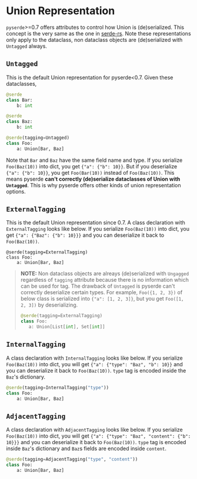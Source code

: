 # Union Representation

`pyserde`>=0.7 offers attributes to control how Union is (de)serialized. This concept is the very same as the one in [serde-rs](https://serde.rs/enum-representations.html). Note these representations only apply to the dataclass, non dataclass objects are (de)serialized with `Untagged` always.

## `Untagged`

This is the default Union representation for pyserde<0.7. Given these dataclasses,

```python
@serde
class Bar:
    b: int

@serde
class Baz:
    b: int

@serde(tagging=Untagged)
class Foo:
    a: Union[Bar, Baz]
```

Note that `Bar` and `Baz` have the same field name and type. If you serialize `Foo(Baz(10))` into dict, you get `{"a": {"b": 10}}`. But if you deserialize `{"a": {"b": 10}}`, you get `Foo(Bar(10))` instead of `Foo(Baz(10))`. This means pyserde **can't correctly (de)serialize dataclasses of Union with `Untagged`**. This is why pyserde offers other kinds of union representation options.

## `ExternalTagging`

This is the default Union representation since 0.7. A class declaration with `ExternalTagging` looks like below. If you serialize `Foo(Baz(10))` into dict, you get `{"a": {"Baz": {"b": 10}}}` and you can deserialize it back to `Foo(Baz(10))`. 

```
@serde(tagging=ExternalTagging)
class Foo:
    a: Union[Bar, Baz]
```

> **NOTE:** Non dataclass objects are alreays (de)serialized with `Ungagged` regardless of `tagging` attribute because there is no information which can be used for tag. The drawback of `Untagged` is pyserde can't correctly deserialize certain types. For example, `Foo({1, 2, 3})` of below class is serialized into `{"a": [1, 2, 3]}`, but you get `Foo([1, 2, 3])` by deserializing.
>
> ```python
> @serde(tagging=ExternalTagging)
> class Foo:
>    a: Union[List[int], Set[int]]
> ```

## `InternalTagging`

A class declaration with `InternalTagging` looks like below. If you serialize `Foo(Baz(10))` into dict, you will get `{"a": {"type": "Baz", "b": 10}}` and you can deserialize it back to `Foo(Baz(10))`. `type` tag is encoded inside the `Baz`'s dictionary.

```python
@serde(tagging=InternalTagging("type"))
class Foo:
    a: Union[Bar, Baz]
```

## `AdjacentTagging`

A class declaration with `AdjacentTagging` looks like below. If you serialize `Foo(Baz(10))` into dict, you will get `{"a": {"type": "Baz", "content": {"b": 10}}}` and you can deserialize it back to `Foo(Baz(10))`. `type` tag is encoded inside `Baz`'s dictionary and `Baz`s fields are encoded inside `content`.

```python
@serde(tagging=AdjacentTagging("type", "content"))
class Foo:
    a: Union[Bar, Baz]
```